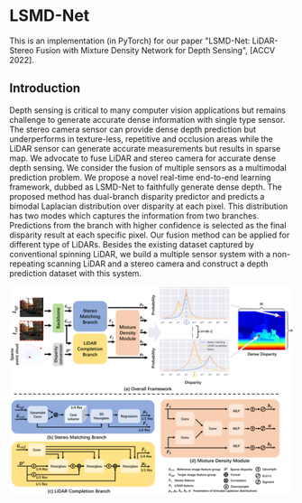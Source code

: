 # LSMD-Net
This is an implementation (in PyTorch) for our paper "LSMD-Net: LiDAR-Stereo Fusion with Mixture Density Network for Depth Sensing", [ACCV 2022].

## Introduction
Depth sensing is critical to many computer vision applications but remains challenge to generate accurate dense information with single type sensor. The stereo camera sensor can provide dense depth prediction but underperforms in texture-less, repetitive and occlusion areas while the LiDAR sensor can generate accurate measurements but results in sparse map. We advocate to fuse LiDAR and stereo camera for accurate dense depth sensing. We consider the fusion of multiple sensors as a multimodal prediction problem. We propose a novel real-time end-to-end learning framework, dubbed as LSMD-Net to faithfully generate dense depth. The proposed method has dual-branch disparity predictor and predicts a bimodal Laplacian distribution over disparity at each pixel. This distribution has two modes which captures the information from two branches. Predictions from the branch with higher confidence is selected as the final disparity result at each specific pixel. Our fusion method can be applied for different type of LiDARs. Besides the existing dataset captured by conventional spinning LiDAR, we build a multiple sensor system with a non-repeating scanning LiDAR and a stereo camera and construct a depth prediction dataset with this system. 

<p align="center">
  <img src="./figs/overview.png" alt="photo not available" height="20%">
</p>
